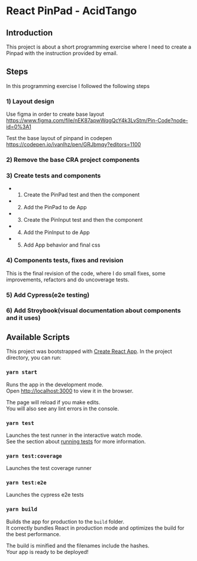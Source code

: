 # React PinPad - AcidTango

## Introduction

This project is about a short programming exercise where I need to create a Pinpad with the instruction provided by email.

## Steps

In this programming exercise I followed the following steps

### 1) Layout design

Use figma in order to create base layout
https://www.figma.com/file/nEK87apwWqgQcY4k3LvStm/Pin-Code?node-id=0%3A1

Test the base layout of pinpand in codepen
https://codepen.io/ivanlhz/pen/GRJbmqy?editors=1100

### 2) Remove the base CRA project components

### 3) Create tests and components

- 1. Create the PinPad test and then the component
- 2. Add the PinPad to de App
- 3. Create the PinInput test and then the component
- 4. Add the PinInput to de App
- 5. Add App behavior and final css

### 4) Components tests, fixes and revision

This is the final revision of the code, where I do small fixes, some improvements, refactors and do uncoverage tests.

### 5) Add Cypress(e2e testing)

### 6) Add Stroybook(visual documentation about components and it uses)

## Available Scripts

This project was bootstrapped with [Create React App](https://github.com/facebook/create-react-app).
In the project directory, you can run:

### `yarn start`

Runs the app in the development mode.<br />
Open [http://localhost:3000](http://localhost:3000) to view it in the browser.

The page will reload if you make edits.<br />
You will also see any lint errors in the console.

### `yarn test`

Launches the test runner in the interactive watch mode.<br />
See the section about [running tests](https://facebook.github.io/create-react-app/docs/running-tests) for more information.

### `yarn test:coverage`

Launches the test coverage runner

### `yarn test:e2e`

Launches the cypress e2e tests

### `yarn build`

Builds the app for production to the `build` folder.<br />
It correctly bundles React in production mode and optimizes the build for the best performance.

The build is minified and the filenames include the hashes.<br />
Your app is ready to be deployed!
